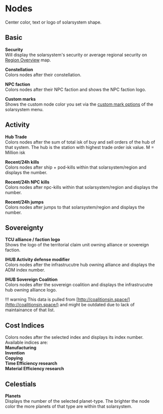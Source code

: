 # Nodes
Center color, text or logo of solarsystem shape.

## Basic
**Security**<br>
Will display the solarsystem's security or average regional security on [Region Overview](https://eveeye.readthedocs.io/en/latest/map/layout/) map.

**Constellation**<br>
Colors nodes after their constellation.

**NPC faction**<br>
Colors nodes after their NPC faction and shows the NPC faction logo.

**Custom marks**<br>
Shows the custom node color you set via the [custom mark options](https://eveeye.readthedocs.io/en/latest/sharing/custom-marks/) of the solarsystem menu.

## Activity
**Hub Trade**<br>
Colors nodes after the sum of total isk of buy and sell orders of the hub of that system. The hub is the station with highest trade order isk value. M = Million isk

**Recent/24h kills**<br>
Colors nodes after ship + pod-kills within that solarsystem/region and displays the number. 

**Recent/24h NPC kills**<br>
Colors nodes after npc-kills within that solarsystem/region and displays the number.

**Recent/24h jumps**<br>
Colors nodes after jumps to that solarsystem/region and displays the number. 

## Sovereignty
**TCU alliance / faction logo**<br>
Shows the logo of the territorial claim unit owning alliance or sovereign faction.

**IHUB Activity defense modifier**<br>
Colors nodes after the infrastrucutre hub owning alliance and displays the ADM index number.

**IHUB Sovereign Coalition**<br>
Colors nodes after the sovereign coalition and displays the infrastrucutre hub owning alliance logo.

!!! warning
    This data is pulled from [http://coalitionsin.space/](http://coalitionsin.space/) and might be outdated due to lack of maintainance of that list.

## Cost Indices
Colors nodes after the selected index and displays its index number. Available indices are:<br>
**Manufacturing<br>
Invention<br>
Copying<br>
Time Efficiency research<br>
Material Efficiency research**

## Celestials
**Planets**<br>
Displays the number of the selected planet-type. The brighter the node color the more planets of that type are within that solarsystem.
<!--stackedit_data:
eyJoaXN0b3J5IjpbMTgwNDQxMTk2MiwxNjU1Mzk2MDUzLDE3NT
I4NDI1MDMsLTEwNzI5MDczNDYsLTE2MzIyMzYzMjYsMTc3MTk0
OTM0NiwxNTk3Mzk0MjM3XX0=
-->